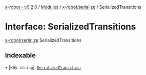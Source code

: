 [x-robot - v0.2.0](../README.md) / [Modules](../modules.md) / [x-robot/serialize](../modules/x_robot_serialize.md) / SerializedTransitions

# Interface: SerializedTransitions

[x-robot/serialize](../modules/x_robot_serialize.md).SerializedTransitions

## Indexable

▪ [key: `string`]: [`SerializedTransition`](x_robot_serialize.SerializedTransition.md)
